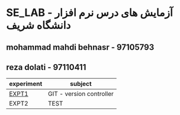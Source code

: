 # SE_LAB - آزمایش های درس نرم افزار دانشگاه شریف

## mohammad mahdi behnasr - 97105793
## reza dolati - 97110411

| experiment | subject | 
|------------|---------|
| [EXPT1](https://github.com/mbehnasr/SE_LAB/tree/EXPT1)      | GIT - version controller|
| EXPT2      | TEST    |

